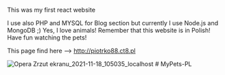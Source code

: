 This was my first react website

I use also PHP and MYSQL for Blog section but currently I use Node.js and MongoDB ;)
Yes, I love animals!
Remember that this website is in Polish!
Have fun watching the pets!

This page find here --> http://piotrko88.ct8.pl

![Opera Zrzut ekranu_2021-11-18_105035_localhost](https://user-images.githubusercontent.com/77500425/142399550-3c5bd560-7792-4b92-9def-fcca53008a84.png)
#   M y P e t s - P L  
 